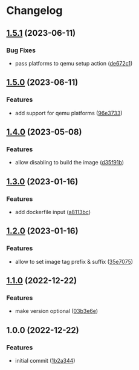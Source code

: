 # Changelog

## [1.5.1](https://github.com/cihelper/action-docker-publish/compare/v1.5.0...v1.5.1) (2023-06-11)


### Bug Fixes

* pass platforms to qemu setup action ([de672c1](https://github.com/cihelper/action-docker-publish/commit/de672c13a450ba8f818bd18bed67831b654b48f3))

## [1.5.0](https://github.com/cihelper/action-docker-publish/compare/v1.4.0...v1.5.0) (2023-06-11)


### Features

* add support for qemu platforms ([96e3733](https://github.com/cihelper/action-docker-publish/commit/96e373345b7cc585949e5ab9332f357fd63bd83b))

## [1.4.0](https://github.com/cihelper/action-docker-publish/compare/v1.3.0...v1.4.0) (2023-05-08)


### Features

* allow disabling to build the image ([d35f91b](https://github.com/cihelper/action-docker-publish/commit/d35f91b851a929af23b9ac02a05768659e1612d3))

## [1.3.0](https://github.com/cihelper/action-docker-publish/compare/v1.2.0...v1.3.0) (2023-01-16)


### Features

* add dockerfile input ([a8113bc](https://github.com/cihelper/action-docker-publish/commit/a8113bcf4a7dacf2aa0c05aadf1fc15aec0a8981))

## [1.2.0](https://github.com/cihelper/action-docker-publish/compare/v1.1.0...v1.2.0) (2023-01-16)


### Features

* allow to set image tag prefix & suffix ([35e7075](https://github.com/cihelper/action-docker-publish/commit/35e7075aea9acf0db36b3a8d88d2ca99e2ff6f16))

## [1.1.0](https://github.com/cihelper/action-docker-publish/compare/v1.0.0...v1.1.0) (2022-12-22)


### Features

* make version optional ([03b3e6e](https://github.com/cihelper/action-docker-publish/commit/03b3e6ea04effcfe72be67009f2cbe3ecb873c9e))

## 1.0.0 (2022-12-22)


### Features

* initial commit ([1b2a344](https://github.com/cihelper/action-docker/commit/1b2a34436c6776bda3cb60f44506c7772285668d))
